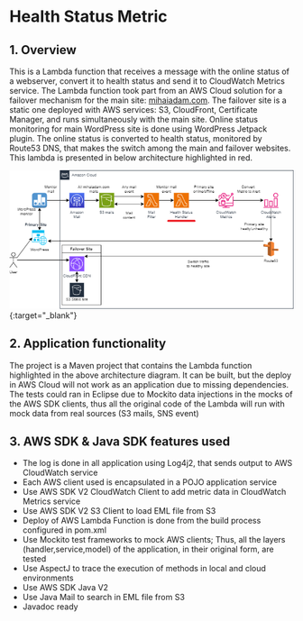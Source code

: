 # Health Status Metric

## 1. Overview
This is a Lambda function that receives a message with the online status of a webserver, convert it to health status and send it to CloudWatch Metrics service.
The Lambda function took part from an AWS Cloud solution for a failover mechanism for the main site: [mihaiadam.com](https://mihaiadam.com). The failover site is a static one deployed with AWS services: S3, CloudFront, Certificate Manager, and runs simultaneously with the main site. 
Online status monitoring for main WordPress site is done using WordPress Jetpack plugin. The online status is converted to health status, monitored by Route53 DNS, that makes the switch among the main and failover websites.
This lambda is presented in below architecture highlighted in red.

![Failover website](DNS_failover_v1_w.png "Failover website"){:target="_blank"}

## 2. Application functionality
The project is a Maven project that contains the Lambda function highlighted in the above architecture diagram. It can be built, but the deploy in AWS Cloud will not work as an application due to missing dependencies.
The tests could ran in Eclipse due to Mockito data injections in the mocks of the AWS SDK clients, thus all the original code of the Lambda will run with mock data from real sources (S3 mails, SNS event)

## 3. AWS SDK & Java SDK features used
- The log is done in all application using Log4j2, that sends output to AWS CloudWatch service
- Each AWS client used is encapsulated in a POJO application service
- Use AWS SDK V2 CloudWatch Client to add metric data in CloudWatch Metrics service
- Use AWS SDK V2 S3 Client to load EML file from S3
- Deploy of AWS Lambda Function is done from the build process configured in pom.xml 
- Use Mockito test frameworks to mock AWS clients; Thus, all the layers (handler,service,model) of the application, in their original form, are tested
- Use AspectJ to trace the execution of methods in local and cloud environments
- Use AWS SDK Java V2
- Use Java Mail to search in EML file from S3
- Javadoc ready
